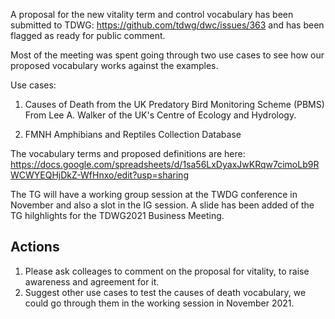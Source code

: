 A proposal for the new vitality term and control vocabulary has been submitted to TDWG: https://github.com/tdwg/dwc/issues/363 and has been flagged as ready for public comment.

Most of the meeting was spent going through two use cases to see how our proposed vocabulary works against the examples.

Use cases: 
1. Causes of Death from the UK Predatory Bird Monitoring Scheme (PBMS)
From Lee A. Walker of the UK's Centre of Ecology and Hydrology.

2. FMNH Amphibians and Reptiles Collection Database

The vocabulary terms and proposed definitions are here: https://docs.google.com/spreadsheets/d/1sa56LxDyaxJwKRqw7cimoLb9RWCWYEQHjDkZ-WfHnxo/edit?usp=sharing

The TG will have a working group session at the TWDG conference in November and also a slot in the IG session. A slide has been added of the TG hilghlights for the TDWG2021 Business Meeting.

## Actions ##
1. Please ask colleages to comment on the proposal for vitality, to raise awareness and agreement for it.
2. Suggest other use cases to test the causes of death vocabulary, we could go through them in the working session in November 2021.

